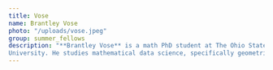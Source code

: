 ```yaml
---
title: Vose
name: Brantley Vose
photo: "/uploads/vose.jpeg"
group: summer_fellows
description: "**Brantley Vose** is a math PhD student at The Ohio State 
University. He studies mathematical data science, specifically geometric methods like enforcement and detection of symmetry. In his free time he enjoys bouldering and playing his ukulele.\n"
---
```

